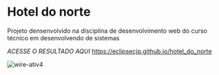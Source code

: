 # Hotel do norte #

Projeto densenvolvido na disciplina de desenvolvimento web do curso técnico
em desenvolvendo de sistemas

*ACESSE O RESULTADO AQUI* https://eclipsecjp.github.io/hotel_do_norte

 ![wire-ativ4](https://github.com/eclipseCJP/Hotel-do-norte/assets/58758617/97d26570-da0d-4b82-86b8-5027b863e148)
